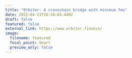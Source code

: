 ```yaml
---
title: "Orbiter: A crosschain bridge with minimum fee"
date: 2022-04-21T16:10:03.448Z
draft: false
featured: false
external_link: https://www.orbiter.finance/
image:
  filename: featured
  focal_point: Smart
  preview_only: false
---
```

